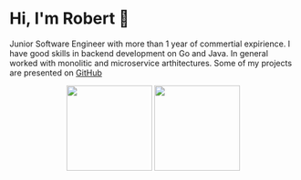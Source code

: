 # Hi, I'm Robert 👋

Junior Software Engineer with more than 1 year of commertial expirience. I have good skills in backend development on Go and Java.
In general worked with monolitic and microservice arthitectures. Some of my projects are presented on <a href="https://github.com/robertgarayshin">GitHub</a>
<p align='center'>
   <a href="https://github-readme-stats.vercel.app/api?username=robertgarayshin&show_icons=true&count_private=true"><img
           height=150
           src="https://github-readme-stats.vercel.app/api?username=robertgarayshin&show_icons=true&count_private=true"/></a>
   <a href="https://github.com/robertgarayshin/github-readme-stats"><img height=150
                                                                  src="https://github-readme-stats.vercel.app/api/top-langs/?username=robertgarayshin&layout=compact"/></a>
</p>
<!--
**robertgarayshin/robertgarayshin** is a ✨ _special_ ✨ repository because its `README.md` (this file) appears on your GitHub profile.

Here are some ideas to get you started:

- 🔭 I’m currently working on ...
- 🌱 I’m currently learning ...
- 👯 I’m looking to collaborate on ...
- 🤔 I’m looking for help with ...
- 💬 Ask me about ...
- 📫 How to reach me: ...
- 😄 Pronouns: ...
- ⚡ Fun fact: ...
-->
<a href="https://vk.com/robert_exe"><img src="https://img.shields.io/badge/вконтакте-%232E87FB.svg?&style=for-the-badge&logo=vk&logoColor=white"></a>
<a href="https://t.me/rroberttttt"><img src="https://img.shields.io/badge/Telegram-2CA5E0?style=for-the-badge&logo=telegram&logoColor=white"></a>
<a href="mailto:rigarayshin@edu.hse.ru"><img src="https://img.shields.io/badge/Gmail-D14836?style=for-the-badge&logo=gmail&logoColor=white"></a>
